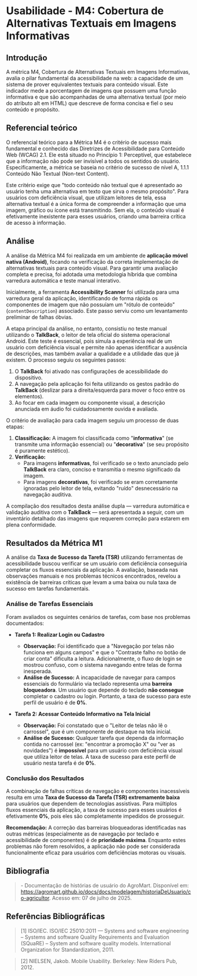 # Usabilidade - M4: Cobertura de Alternativas Textuais em Imagens Informativas

## Introdução

 A métrica M4, Cobertura de Alternativas Textuais em Imagens Informativas, avalia o pilar fundamental da acessibilidade na web: a capacidade 
 de um sistema de prover equivalentes textuais para conteúdo visual. Este indicador mede a porcentagem de imagens que possuem uma função 
 informativa e que são acompanhadas de uma alternativa textual (por meio do atributo alt em HTML) que descreve de forma concisa e fiel o seu 
 conteúdo e propósito.

## Referencial teórico 

  O referencial teórico para a Métrica M4 é o critério de sucesso mais fundamental e conhecido das Diretrizes de Acessibilidade para Conteúdo 
  Web (WCAG) 2.1. Ele está situado no Princípio 1: Perceptível, que estabelece que a informação não pode ser invisível a todos os sentidos do 
  usuário. Especificamente, a métrica se baseia no critério de sucesso de nível A, 1.1.1 Conteúdo Não Textual (Non-text Content).

  Este critério exige que "todo conteúdo não textual que é apresentado ao usuário tenha uma alternativa em texto que sirva o mesmo propósito". 
  Para usuários com deficiência visual, que utilizam leitores de tela, essa alternativa textual é a única forma de compreender a informação 
  que uma imagem, gráfico ou ícone está transmitindo. Sem ela, o conteúdo visual é efetivamente inexistente para esses usuários, criando uma 
  barreira crítica de acesso à informação.

## Análise

A análise da Métrica M4 foi realizada em um ambiente de **aplicação móvel nativa (Android)**, focando na verificação da correta implementação de alternativas textuais para conteúdo visual. Para garantir uma avaliação completa e precisa, foi adotada uma metodologia híbrida que combina varredura automática e teste manual interativo.

Inicialmente, a ferramenta **Accessibility Scanner** foi utilizada para uma varredura geral da aplicação, identificando de forma rápida os componentes de imagem que não possuíam um "rótulo de conteúdo" (`contentDescription`) associado. Este passo serviu como um levantamento preliminar de falhas óbvias.

A etapa principal da análise, no entanto, consistiu no teste manual utilizando o **TalkBack**, o leitor de tela oficial do sistema operacional Android. Este teste é essencial, pois simula a experiência real de um usuário com deficiência visual e permite não apenas identificar a ausência de descrições, mas também avaliar a qualidade e a utilidade das que já existem. O processo seguiu os seguintes passos:

1. O **TalkBack** foi ativado nas configurações de acessibilidade do dispositivo.
2. A navegação pela aplicação foi feita utilizando os gestos padrão do **TalkBack** (deslizar para a direita/esquerda para mover o foco entre os elementos).
3. Ao focar em cada imagem ou componente visual, a descrição anunciada em áudio foi cuidadosamente ouvida e avaliada.

O critério de avaliação para cada imagem seguiu um processo de duas etapas:

1. **Classificação:** A imagem foi classificada como "**informativa**" (se transmite uma informação essencial) ou "**decorativa**" (se seu propósito é puramente estético).
2. **Verificação:**
    * Para imagens **informativas**, foi verificado se o texto anunciado pelo **TalkBack** era claro, conciso e transmitia o mesmo significado da imagem.
    * Para imagens **decorativas**, foi verificado se eram corretamente ignoradas pelo leitor de tela, evitando "ruído" desnecessário na navegação auditiva.

A compilação dos resultados desta análise dupla — varredura automática e validação auditiva com o **TalkBack** — será apresentada a seguir, com um inventário detalhado das imagens que requerem correção para estarem em plena conformidade.

## Resultados da Métrica M1

A análise da **Taxa de Sucesso da Tarefa (TSR)** utilizando ferramentas de acessibilidade buscou verificar se um usuário com deficiência conseguiria completar os fluxos essenciais da aplicação. A avaliação, baseada nas observações manuais e nos problemas técnicos encontrados, revelou a existência de barreiras críticas que levam a uma baixa ou nula taxa de sucesso em tarefas fundamentais.

### Análise de Tarefas Essenciais

Foram avaliados os seguintes cenários de tarefas, com base nos problemas documentados:

* **Tarefa 1: Realizar Login ou Cadastro**
    * **Observação:** Foi identificado que a "Navegação por telas não funciona em alguns campos" e que o "Contraste falho no botão de criar conta"  dificulta a leitura. Adicionalmente, o fluxo de login se mostrou confuso, com o sistema navegando entre telas de forma inesperada.
    * **Análise de Sucesso:** A incapacidade de navegar para campos essenciais do formulário via teclado representa uma **barreira bloqueadora**. Um usuário que depende do teclado **não consegue** completar o cadastro ou login. Portanto, a taxa de sucesso para este perfil de usuário é de **0%**.

* **Tarefa 2: Acessar Conteúdo Informativo na Tela Inicial**
    * **Observação:** Foi constatado que o "Leitor de telas não lê o carrossel", que é um componente de destaque na tela inicial.
    * **Análise de Sucesso:** Qualquer tarefa que dependa da informação contida no carrossel (ex: "encontrar a promoção X" ou "ver as novidades") é **impossível** para um usuário com deficiência visual que utiliza leitor de telas. A taxa de sucesso para este perfil de usuário nesta tarefa é de **0%**.

### Conclusão dos Resultados

A combinação de falhas críticas de navegação e componentes inacessíveis resulta em uma **Taxa de Sucesso da Tarefa (TSR) extremamente baixa** para usuários que dependem de tecnologias assistivas. Para múltiplos fluxos essenciais da aplicação, a taxa de sucesso para esses usuários é efetivamente **0%**, pois eles são completamente impedidos de prosseguir.

**Recomendação:** A correção das barreiras bloqueadoras identificadas nas outras métricas (especialmente as de navegação por teclado e acessibilidade de componentes) é de **prioridade máxima**. Enquanto estes problemas não forem resolvidos, a aplicação não pode ser considerada funcionalmente eficaz para usuários com deficiências motoras ou visuais.

## Bibliografia

> \- Documentação de histórias de usuário do AgroMart. Disponível em: <https://agromart.github.io/docs/docs/modelagem/historiaDeUsuario/co-agricultor>. Acesso em: 07 de julho de 2025.

## Referências Bibliográficas

> [1] ISO/IEC. ISO/IEC 25010:2011 — Systems and software engineering – Systems and software Quality Requirements and Evaluation (SQuaRE) – System and software quality models. International Organization for Standardization, 2011.

> [2] NIELSEN, Jakob. Mobile Usability. Berkeley: New Riders Pub, 2012.

